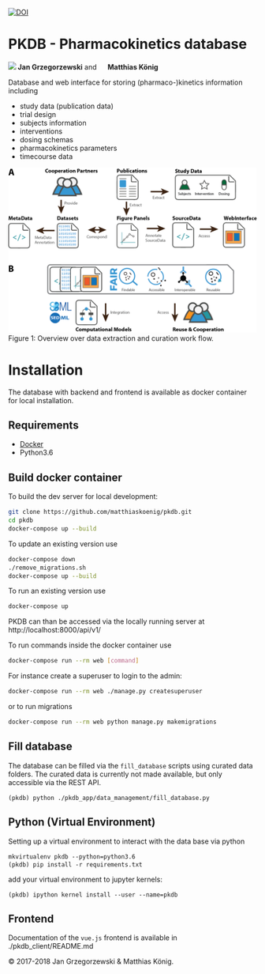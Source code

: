 [![DOI](https://zenodo.org/badge/DOI/10.5281/zenodo.1407035.svg)](https://doi.org/10.5281/zenodo.1407035)

# PKDB - Pharmacokinetics database

<b><a href="https://orcid.org/0000-0002-4588-4925" title="0000-0002-4588-4925"><img src="./docs/images/orcid.png" height="15"/></a> Jan Grzegorzewski</b>
and
<b><a href="https://orcid.org/0000-0003-1725-179X" title="https://orcid.org/0000-0003-1725-179X"><img src="./docs/images/orcid.png" height="15" width="15"/></a> Matthias König</b>

Database and web interface for storing (pharmaco-)kinetics information including
- study data (publication data)
- trial design
- subjects information
- interventions
- dosing schemas
- pharmacokinetics parameters 
- timecourse data

<img src="./docs/images/data_extraction.png" width="600"/>
Figure 1: Overview over data extraction and curation work flow.

# Installation
The database with backend and frontend is available as docker container for local installation.

## Requirements
- [Docker](https://docs.docker.com/docker-for-mac/install/)
- Python3.6

## Build docker container
To build the dev server for local development:
```bash
git clone https://github.com/matthiaskoenig/pkdb.git
cd pkdb
docker-compose up --build
```
To update an existing version use
```bash
docker-compose down
./remove_migrations.sh
docker-compose up --build
```
To run an existing version use
```bash
docker-compose up
```

PKDB can than be accessed via the locally running server at  
http://localhost:8000/api/v1/  

To run commands inside the docker container use
```bash
docker-compose run --rm web [command]
```
For instance create a superuser to login to the admin:
```bash
docker-compose run --rm web ./manage.py createsuperuser
```
or to run migrations
```bash
docker-compose run --rm web python manage.py makemigrations
```

## Fill database
The database can be filled via the `fill_database` scripts using curated data folders.
The curated data is currently not made available, but only accessible via the REST API.
```
(pkdb) python ./pkdb_app/data_management/fill_database.py
```

## Python (Virtual Environment)
Setting up a virtual environment to interact with the data base via python
```
mkvirtualenv pkdb --python=python3.6
(pkdb) pip install -r requirements.txt
```
add your virtual environment to jupyter kernels:
```
(pkdb) ipython kernel install --user --name=pkdb
``` 

## Frontend 
Documentation of the `vue.js` frontend is available in
./pkdb_client/README.md


&copy; 2017-2018 Jan Grzegorzewski & Matthias König.